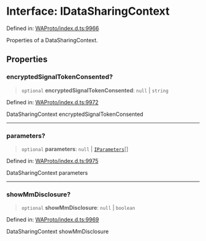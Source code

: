 # Interface: IDataSharingContext

Defined in: [WAProto/index.d.ts:9966](https://github.com/Fokusdotid/Baileys/blob/c0c23ce3104b65dfcc64246c9ee8a49ef38993b5/WAProto/index.d.ts#L9966)

Properties of a DataSharingContext.

## Properties

### encryptedSignalTokenConsented?

> `optional` **encryptedSignalTokenConsented**: `null` \| `string`

Defined in: [WAProto/index.d.ts:9972](https://github.com/Fokusdotid/Baileys/blob/c0c23ce3104b65dfcc64246c9ee8a49ef38993b5/WAProto/index.d.ts#L9972)

DataSharingContext encryptedSignalTokenConsented

***

### parameters?

> `optional` **parameters**: `null` \| [`IParameters`](../namespaces/DataSharingContext/interfaces/IParameters.md)[]

Defined in: [WAProto/index.d.ts:9975](https://github.com/Fokusdotid/Baileys/blob/c0c23ce3104b65dfcc64246c9ee8a49ef38993b5/WAProto/index.d.ts#L9975)

DataSharingContext parameters

***

### showMmDisclosure?

> `optional` **showMmDisclosure**: `null` \| `boolean`

Defined in: [WAProto/index.d.ts:9969](https://github.com/Fokusdotid/Baileys/blob/c0c23ce3104b65dfcc64246c9ee8a49ef38993b5/WAProto/index.d.ts#L9969)

DataSharingContext showMmDisclosure
